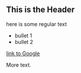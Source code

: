 ## This is the Header

here is some regular text

* bullet 1
* bullet 2

[link to Google](www.google.com)

More text.
